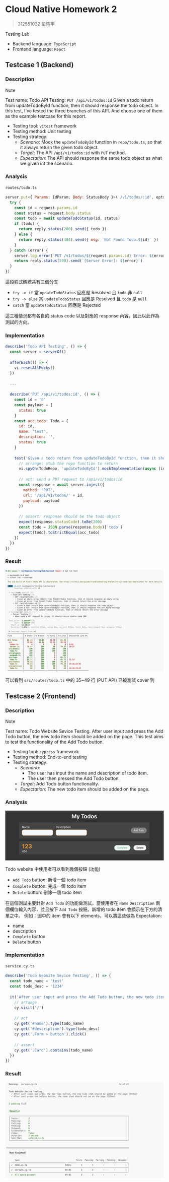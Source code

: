 # Cloud Native Homework 2

> 312551032 彭暄宇

Testing Lab
- Backend language: `TypeScript`
- Frontend language: `React`

## Testcase 1 (Backend)

### Description

> [!NOTE]
> Test name: Todo API Testing: `PUT /api/v1/todos:id` Given a todo return from updateTodoById function, then it should response the todo object.
> In this test, I've tested the three branches of this API. And choose one of them as the example testcase for this report.

- Testing tool: `vitest` framework
- Testing method: Unit testing
- Testing strategy:
    - *Scenario*: Mock the `updateTodoById` function in `repo/todo.ts`, so that it always return the given todo object.
    - *Target*: The API `/api/v1/todos:id` with `PUT` method.
    - *Expectation*: The API should response the same todo object as what we given int the scenario.

### Analysis

`routes/todo.ts`
```js
server.put<{ Params: IdParam; Body: StatusBody }>('/v1/todos/:id', opts, async (request, reply) => {
  try {
    const id = request.params.id
    const status = request.body.status
    const todo = await updateTodoStatus(id, status)
    if (todo) {
      return reply.status(200).send({ todo })
    } else {
      return reply.status(404).send({ msg: `Not Found Todo:${id}` })
    }
  } catch (error) {
    server.log.error(`PUT /v1/todos/${request.params.id} Error: ${error}`)
    return reply.status(500).send(`[Server Error]: ${error}`)
  }
})
```

這段程式碼總共有三個分支
- `try -> if`
    當 `updateTodoStatus` 回應是 Resolved 且 `todo` 非 `null`
- `try -> else`
    當 `updateTodoStatus` 回應是 Resolved 且 `todo` 是 `null`
- `catch`
    當 `updateTodoStatus` 回應是 Rejected

這三種情況都有各自的 status code 以及對應的 response 內容，因此以此作為測試的方向。

### Implementation

```js
describe('Todo API Testing', () => {
  const server = serverOf()

  afterEach(() => {
    vi.resetAllMocks()
  })

  ...

  describe('PUT /api/v1/todos:id', () => {
    const id = '0'
    const payload = {
      status: true
    }
    const acc_todo: Todo = {
      id: id,
      name: 'test',
      description: '',
      status: true
    }

    test('Given a todo return from updateTodoById function, then it should response the todo object', async () => {
      // arrange: stub the repo function to return
      vi.spyOn(TodoRepo, 'updateTodoById').mockImplementation(async (id, { status: newStatus }) => acc_todo)

      // act: send a PUT request to /api/v1/todos:id
      const response = await server.inject({
        method: 'PUT',
        url: '/api/v1/todos/' + id,
        payload: payload
      })

      // assert: response should be the todo object
      expect(response.statusCode).toBe(200)
      const todo = JSON.parse(response.body)['todo']
      expect(todo).toStrictEqual(acc_todo)
    })
  })
})
```

### Result

![backend-vitest](./assets/backend-vitest.png)

可以看到 `src/routes/todo.ts` 中的 35~49 行 (PUT API) 已被測試 cover 到

## Testcase 2 (Frontend)

### Description

> [!NOTE]
> Test name: Todo Website Sevice Testing. After user input and press the Add Todo button, the new todo item should be added on the page.
> This test aims to test the functionality of the Add Todo button.

- Testing tool: `cypress` framework
- Testing method: End-to-end testing
- Testing strategy:
    - *Scenario*:
      - The user has input the name and description of todo item.
      - The user then pressed the Add Todo button.
    - *Target*: Add Todo button functionality.
    - *Expectation*: The new todo item should be added on the page.

### Analysis

![frontend-website](./assets/frontend-website.png)

Todo website 中使用者可以看到幾個按鈕 (功能)
- `Add Todo` button: 新增一個 todo item
- `Complete` button: 完成一個 todo item
- `Delete` button: 刪除一個 todo item

在這個測試主要針對 `Add Todo` 的功能做測試，當使用者在 `Name` `Description` 兩個欄位輸入內容，並且按下 `Add Todo` 按鈕。新增的 todo item 會顯示在下方的清單之中。
例如：圖中的 item 會有以下 elements，可以將這些做為 Expectation:
- name
- description
- `Complete` button
- `Delete` button

### Implementation

`service.cy.ts`
```js
describe('Todo Website Sevice Testing', () => {
  const todo_name = 'test'
  const todo_desc = '1234'

  it('After user input and press the Add Todo button, the new todo item should be added on the page', () => {
    // arrange
    cy.visit('/')

    // act
    cy.get('#name').type(todo_name)
    cy.get('#description').type(todo_desc)
    cy.get('.Form > button').click()

    // assert
    cy.get('.Card').contains(todo_name)
  })
})
```

### Result

![frontend-cypress](./assets/frontend-cypress.png)

